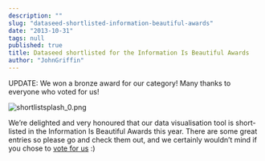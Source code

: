 ```yaml
---
description: ""
slug: "dataseed-shortlisted-information-beautiful-awards"
date: "2013-10-31"
tags: null
published: true
title: Dataseed shortlisted for the Information Is Beautiful Awards
author: "JohnGriffin"
---
```


UPDATE:  We won a bronze award for our category!  Many thanks to everyone who voted for us!

![shortlistsplash_0.png](/images/shortlistsplash_0.png)

We’re delighted and very honoured that our data visualisation tool is short-listed in the Information Is Beautiful Awards this year. There are some great entries so please go and check them out, and we certainly wouldn’t mind if you chose to [vote for us](http://www.informationisbeautifulawards.com/) :)

